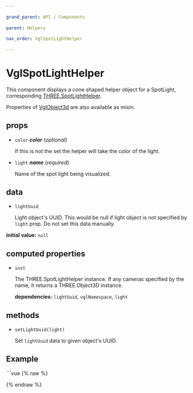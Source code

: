 ```yaml
---
          
grand_parent: API / Components
          
parent: Helpers
          
nav_order: VglSpotLightHelper
          
---
```

# VglSpotLightHelper 

This component displays a cone shaped helper object for a SpotLight,
corresponding [THREE.SpotLightHelper](https://threejs.org/docs/index.html#api/helpers/SpotLightHelper).

Properties of [VglObject3d](../core/vgl-object3d) are also available as mixin. 

## props 

- `color` ***color*** (*optional*) 

  If this is not the set the helper will take the color of the light. 

- `light` ***name*** (*required*) 

  Name of the spot light being visualized. 

## data 

- `lightUuid` 

  Light object's UUID. This would be null if light object is not specified by `light` prop. Do
  not set this data manually. 

**initial value:** `null` 

## computed properties 

- `inst` 

  The THREE.SpotLightHelper instance. If any cameras specified by the name, it returns a
  THREE.Object3D instance. 

   **dependencies:** `lightUuid`, `vglNamespace`, `light` 


## methods 

- `setLightUuid(light)` 

  Set `lightUuid` data to given object's UUID. 


## Example
              
<div class="code-example"><div class="max-width-1-2">
                <vgl-spot-light-helper-example class="aspect-1618-1000"></vgl-spot-light-helper-example>
              
</div></div>
```vue
{% raw %}<template>
  <div>
    <vgl-renderer
      antialias
      camera="camera"
      scene="scene"
    >
      <vgl-scene name="scene">
        <vgl-spot-light
          name="light"
          :position="`${px} ${py} ${pz}`"
          :color="`rgb(${r}, ${g}, ${b})`"
          :distance="distance"
          :angle="angle"
          :target="`${tx} ${ty} ${tz}`"
        />
        <vgl-spot-light-helper light="light" />
      </vgl-scene>
      <vgl-perspective-camera
        orbit-position="100 1.8 0.5"
        name="camera"
      />
    </vgl-renderer>

    <aside class="control-panel">
      <section>
        <h3>Light color</h3>
        <label>R<input
          v-model="r"
          type="range"
          max="255"
        ></label>
        <label>G<input
          v-model="g"
          type="range"
          max="255"
        ></label>
        <label>B<input
          v-model="b"
          type="range"
          max="255"
        ></label>
      </section>
      <section>
        <h3>Light position</h3>
        <label>x<input
          v-model="px"
          type="range"
          min="-100"
        ></label>
        <label>y<input
          v-model="py"
          type="range"
          min="-100"
        ></label>
        <label>z<input
          v-model="pz"
          type="range"
          min="-100"
        ></label>
      </section>
      <section>
        <h3>Light target</h3>
        <label>x<input
          v-model="tx"
          type="range"
          min="-100"
        ></label>
        <label>y<input
          v-model="ty"
          type="range"
          min="-100"
        ></label>
        <label>z<input
          v-model="tz"
          type="range"
          min="-100"
        ></label>
      </section>
      <section>
        <h3>Light properties</h3>
        <label>Distance<input
          v-model="distance"
          type="range"
        ></label>
        <label>Angle<input
          v-model="angle"
          type="range"
          step="0.01"
          max="1.57"
        ></label>
      </section>
    </aside>
  </div>
</template>

<script>
export default {
  data: () => ({
    r: 255,
    g: 255,
    b: 255,
    px: 30,
    py: 30,
    pz: 0,
    tx: -30,
    ty: -30,
    tz: 0,
    distance: 50,
    angle: 0.5,
  }),
};
</script>
{% endraw %}
```